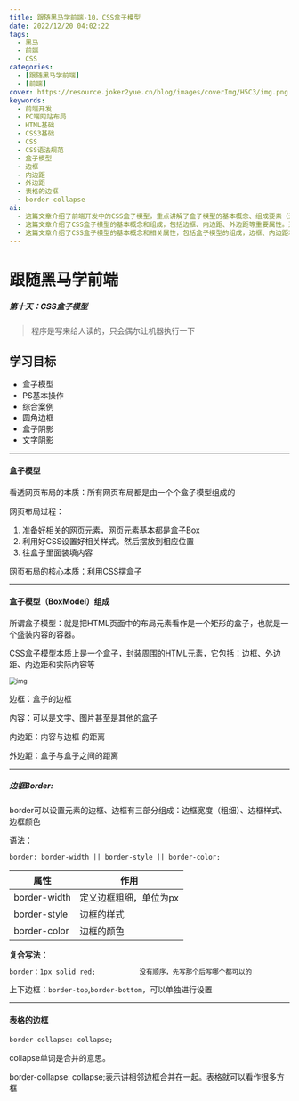 ```yaml
---
title: 跟随黑马学前端-10，CSS盒子模型
date: 2022/12/20 04:02:22
tags:
  - 黑马
  - 前端
  - CSS
categories:
  - [跟随黑马学前端]
  - [前端]
cover: https://resource.joker2yue.cn/blog/images/coverImg/H5C3/img.png
keywords:
  - 前端开发
  - PC端网站布局
  - HTML基础
  - CSS3基础
  - CSS
  - CSS语法规范
  - 盒子模型
  - 边框
  - 内边距
  - 外边距
  - 表格的边框
  - border-collapse
ai:
  - 这篇文章介绍了前端开发中的CSS盒子模型，重点讲解了盒子模型的基本概念、组成要素（边框、内容、内边距、外边距）以及如何控制它们的样式和布局。同时，文章也提到了解决盒子模型中的一些常见问题，如外边距合并和内外边距的清除。这些知识对于网页布局和设计至关重要，是前端开发中的基础之一。
  - 这篇文章介绍了CSS盒子模型的基本概念和组成，包括边框、内边距、外边距等重要属性。通过清晰的解释和示例，帮助读者理解了盒子模型的工作原理以及如何利用CSS进行布局控制。文章还讨论了边框的样式、宽度和颜色设置，以及如何合并相邻边框。此外，还介绍了内边距和外边距的使用方法，以及如何解决外边距合并的问题。文章以清除内外边距的建议作为结尾，以确保在网页布局时能够获得一致的效果。
  - 这篇文章介绍了CSS盒子模型的基本概念和相关属性，包括盒子模型的组成，边框、内边距和外边距的使用方法，以及如何处理表格的边框。通过深入理解盒子模型，读者可以更好地掌握网页布局和样式设计的技巧。文章还提到了一些常见的问题和解决方法，如外边距合并和清除内外边距。这些知识对于前端开发者来说是非常重要的基础内容。
---
```

# 跟随黑马学前端

##### 第十天：CSS盒子模型

> 程序是写来给人读的，只会偶尔让机器执行一下



## 学习目标

* 盒子模型
* PS基本操作
* 综合案例
* 圆角边框
* 盒子阴影
* 文字阴影

---

#### 盒子模型

看透网页布局的本质：所有网页布局都是由一个个盒子模型组成的

网页布局过程：

1. 准备好相关的网页元素，网页元素基本都是盒子Box
2. 利用好CSS设置好相关样式。然后摆放到相应位置
3. 往盒子里面装填内容

网页布局的核心本质：利用CSS摆盒子

---

#### 盒子模型（BoxModel）组成

所谓盒子模型：就是把HTML页面中的布局元素看作是一个矩形的盒子，也就是一个盛装内容的容器。

CSS盒子模型本质上是一个盒子，封装周围的HTML元素，它包括：边框、外边距、内边距和实际内容等

<img src="./跟随黑马学前端-10.assets/2022-12-08171012.png" alt="img" style="zoom: 80%;" />

边框：盒子的边框

内容：可以是文字、图片甚至是其他的盒子

内边距：内容与边框 的距离

外边距：盒子与盒子之间的距离

---

##### 边框Border:

border可以设置元素的边框、边框有三部分组成：边框宽度（粗细）、边框样式、边框颜色

语法：

~~~HTML
border: border-width || border-style || border-color;
~~~

| 属性         | 作用                   |
| ------------ | ---------------------- |
| border-width | 定义边框粗细，单位为px |
| border-style | 边框的样式             |
| border-color | 边框的颜色             |

**复合写法：**

~~~HTML
border：1px solid red;			没有顺序，先写那个后写哪个都可以的
~~~

上下边框：`border-top`,`border-bottom`，可以单独进行设置

---

#### 表格的边框

~~~HTML
border-collapse: collapse;
~~~

collapse单词是合并的意思。

border-collapse: collapse;表示讲相邻边框合并在一起。表格就可以看作很多方框

 